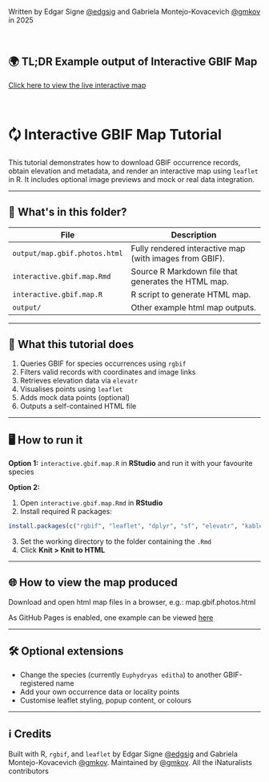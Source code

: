 Written by Edgar Signe [@edgsig](https://github.com/edgsig) and Gabriela Montejo-Kovacevich [@gmkov](https://github.com/gmkov) in 2025

<br>

## 🌍 TL;DR Example output of Interactive GBIF Map

[Click here to view the live interactive map](https://gmkov.github.io/mk-lab-public/map.gbif.photos.html)


<br>


# 🗘️ Interactive GBIF Map Tutorial

This tutorial demonstrates how to download GBIF occurrence records, obtain elevation and metadata, and render an interactive map using `leaflet` in R. It includes optional image previews and mock or real data integration.

---

## 📂 What's in this folder?

| File | Description |
|------|-------------|
| `output/map.gbif.photos.html` | Fully rendered interactive map (with images from GBIF). |
| `interactive.gbif.map.Rmd` | Source R Markdown file that generates the HTML map. |
| `interactive.gbif.map.R` | R script to generate HTML map. |
| `output/` | Other example html map outputs. |

---

## 🧪 What this tutorial does

1. Queries GBIF for species occurrences using `rgbif`
2. Filters valid records with coordinates and image links
3. Retrieves elevation data via `elevatr`
4. Visualises points using `leaflet`
5. Adds mock data points (optional)
6. Outputs a self-contained HTML file

---

## 🖥️ How to run it

**Option 1:** `interactive.gbif.map.R` in **RStudio** and run it with your favourite species

**Option 2:**
1. Open `interactive.gbif.map.Rmd` in **RStudio**
2. Install required R packages:

```r
install.packages(c("rgbif", "leaflet", "dplyr", "sf", "elevatr", "kableExtra", "htmlwidgets"))
```

3. Set the working directory to the folder containing the `.Rmd`
4. Click **Knit > Knit to HTML**

---

## 🌐 How to view the map produced

Download and open html map files in a browser, e.g.: map.gbif.photos.html

As GitHub Pages is enabled, one example can be viewed [here](https://gmkov.github.io/mk-lab-public/map.gbif.photos.html) 


---

## 🛠️ Optional extensions

- Change the species (currently `Euphydryas editha`) to another GBIF-registered name
- Add your own occurrence data or locality points
- Customise leaflet styling, popup content, or colours

---

## ℹ️ Credits

Built with R, `rgbif`, and `leaflet` by Edgar Signe [@edgsig](https://github.com/edgsig) and Gabriela Montejo-Kovacevich [@gmkov](https://github.com/gmkov). Maintained by [@gmkov](https://github.com/gmkov).
All the iNaturalists contributors
